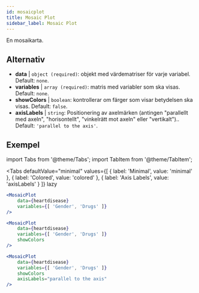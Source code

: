 ```yaml
---
id: mosaicplot
title: Mosaic Plot
sidebar_label: Mosaic Plot
---
```


En mosaikarta.

## Alternativ

* __data__ | `object (required)`: objekt med värdematriser för varje variabel. Default: `none`.
* __variables__ | `array (required)`: matris med variabler som ska visas. Default: `none`.
* __showColors__ | `boolean`: kontrollerar om färger som visar betydelsen ska visas. Default: `false`.
* __axisLabels__ | `string`: Positionering av axelmärken (antingen "parallellt med axeln", "horisontellt", "vinkelrätt mot axeln" eller "vertikalt").. Default: `'parallel to the axis'`.


## Exempel

import Tabs from '@theme/Tabs';
import TabItem from '@theme/TabItem';

<Tabs
    defaultValue="minimal"
    values={[
        { label: 'Minimal', value: 'minimal' },
        { label: 'Colored', value: 'colored' },
        { label: 'Axis Labels', value: 'axisLabels' }
    ]}
    lazy
>

<TabItem value="minimal">

```jsx live
<MosaicPlot
    data={heartdisease} 
    variables={[ 'Gender', 'Drugs' ]}
/>
```

</TabItem>

<TabItem value="colored">

```jsx live
<MosaicPlot
    data={heartdisease} 
    variables={[ 'Gender', 'Drugs' ]}
    showColors
/>
```

</TabItem>

<TabItem value="axisLabels">

```jsx live
<MosaicPlot
    data={heartdisease} 
    variables={[ 'Gender', 'Drugs' ]}
    showColors
    axisLabels="parallel to the axis"
/>
```

</TabItem>

</Tabs>
